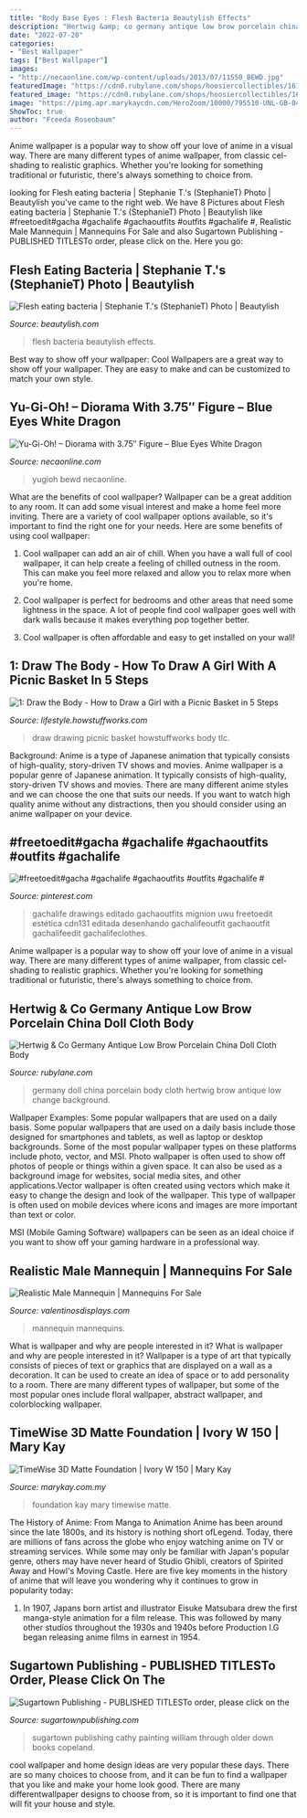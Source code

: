 ```yaml
---
title: "Body Base Eyes : Flesh Bacteria Beautylish Effects"
description: "Hertwig &amp; co germany antique low brow porcelain china doll cloth body"
date: "2022-07-20"
categories:
- "Best Wallpaper"
tags: ["Best Wallpaper"]
images:
- "http://necaonline.com/wp-content/uploads/2013/07/11550_BEWD.jpg"
featuredImage: "https://cdn0.rubylane.com/shops/hoosiercollectibles/16163.3L.jpg"
featured_image: "https://cdn0.rubylane.com/shops/hoosiercollectibles/16163.3L.jpg"
image: "https://pimg.apr.marykaycdn.com/HeroZoom/10000/795510-UNL-GB-045-Soldier-TW3D-Foundation-Matte-IvoryW150.jpg"
ShowToc: true
author: "Freeda Rosenbaum"
---
```



Anime wallpaper is a popular way to show off your love of anime in a visual way. There are many different types of anime wallpaper, from classic cel-shading to realistic graphics. Whether you're looking for something traditional or futuristic, there's always something to choice from.

	

		
looking for Flesh eating bacteria | Stephanie T.&#039;s (StephanieT) Photo | Beautylish you've came to the right web. We have 8 Pictures about Flesh eating bacteria | Stephanie T.&#039;s (StephanieT) Photo | Beautylish like #freetoedit#gacha #gachalife #gachaoutfits #outfits #gachalife #, Realistic Male Mannequin | Mannequins For Sale and also Sugartown Publishing - PUBLISHED TITLESTo order, please click on the. Here you go:
		
    
## Flesh Eating Bacteria | Stephanie T.&#039;s (StephanieT) Photo | Beautylish

<img loading=lazy src="http://dy6g3i6a1660s.cloudfront.net/rRoSG0Gbm8SrJYe2C8QungmQDMA/tl-b5/flesh-eating-bacteria-.jpg" onerror="this.onerror=null;this.src='https://tse4.mm.bing.net/th?id=OIP.0RThcJ8w-tCI9pWI4nK3BQHaJ4&amp;pid=15.1';" alt="Flesh eating bacteria | Stephanie T.&#039;s (StephanieT) Photo | Beautylish">

_Source: beautylish.com_

>flesh bacteria beautylish effects. 

	

Best way to show off your wallpaper:
Cool Wallpapers are a great way to show off your wallpaper. They are easy to make and can be customized to match your own style.

    
## Yu-Gi-Oh! – Diorama With 3.75″ Figure – Blue Eyes White Dragon

<img loading=lazy src="http://necaonline.com/wp-content/uploads/2013/07/11550_BEWD.jpg" onerror="this.onerror=null;this.src='https://tse4.mm.bing.net/th?id=OIP.seeu4gTM_UCsUFhzFTiSwwHaLV&amp;pid=15.1';" alt="Yu-Gi-Oh! – Diorama with 3.75″ Figure – Blue Eyes White Dragon">

_Source: necaonline.com_

>yugioh bewd necaonline. 

	

What are the benefits of cool wallpaper?
Wallpaper can be a great addition to any room. It can add some visual interest and make a home feel more inviting. There are a variety of cool wallpaper options available, so it's important to find the right one for your needs. Here are some benefits of using cool wallpaper: 
1. Cool wallpaper can add an air of chill. When you have a wall full of cool wallpaper, it can help create a feeling of chilled outness in the room. This can make you feel more relaxed and allow you to relax more when you're home. 

2. Cool wallpaper is perfect for bedrooms and other areas that need some lightness in the space. A lot of people find cool wallpaper goes well with dark walls because it makes everything pop together better. 

3. Cool wallpaper is often affordable and easy to get installed on your wall!

    
## 1: Draw The Body - How To Draw A Girl With A Picnic Basket In 5 Steps

<img loading=lazy src="https://cdn.hswstatic.com/gif/how-to-draw-people-1.jpg" onerror="this.onerror=null;this.src='https://tse2.mm.bing.net/th?id=OIP.pL2k21dGsnCtKZSbf_8uiwAAAA&amp;pid=15.1';" alt="1: Draw the Body - How to Draw a Girl with a Picnic Basket in 5 Steps">

_Source: lifestyle.howstuffworks.com_

>draw drawing picnic basket howstuffworks body tlc. 

	

Background: Anime is a type of Japanese animation that typically consists of high-quality, story-driven TV shows and movies.
Anime wallpaper is a popular genre of Japanese animation. It typically consists of high-quality, story-driven TV shows and movies. There are many different anime styles and we can choose the one that suits our needs. If you want to watch high quality anime without any distractions, then you should consider using an anime wallpaper on your device.

    
## #freetoedit#gacha #gachalife #gachaoutfits #outfits #gachalife #

<img loading=lazy src="https://i.pinimg.com/736x/f2/57/f2/f257f2654cdfda539a7f8992092f9c07.jpg" onerror="this.onerror=null;this.src='https://tse4.mm.bing.net/th?id=OIP.4tPr0gSSRXJJuQGtDwPNUgHaMR&amp;pid=15.1';" alt="#freetoedit#gacha #gachalife #gachaoutfits #outfits #gachalife #">

_Source: pinterest.com_

>gachalife drawings editado gachaoutfits mignion uwu freetoedit estética cdn131 editada desenhando gachalifeoutfit gachaoutfit gachalifeedit gachalifeclothes. 

	

Anime wallpaper is a popular way to show off your love of anime in a visual way. There are many different types of anime wallpaper, from classic cel-shading to realistic graphics. Whether you're looking for something traditional or futuristic, there's always something to choice from.

    
## Hertwig &amp; Co Germany Antique Low Brow Porcelain China Doll Cloth Body

<img loading=lazy src="https://cdn0.rubylane.com/shops/hoosiercollectibles/16163.3L.jpg" onerror="this.onerror=null;this.src='https://tse1.mm.bing.net/th?id=OIP.tLtdY4rgQ1M8uhoF8EkvEQHaMW&amp;pid=15.1';" alt="Hertwig &amp; Co Germany Antique Low Brow Porcelain China Doll Cloth Body">

_Source: rubylane.com_

>germany doll china porcelain body cloth hertwig brow antique low change background. 

	

Wallpaper Examples: Some popular wallpapers that are used on a daily basis.
Some popular wallpapers that are used on a daily basis include those designed for smartphones and tablets, as well as laptop or desktop backgrounds. Some of the most popular wallpaper types on these platforms include photo, vector, and MSI. 
Photo wallpaper is often used to show off photos of people or things within a given space. It can also be used as a background image for websites, social media sites, and other applications.Vector wallpaper is often created using vectors which make it easy to change the design and look of the wallpaper. This type of wallpaper is often used on mobile devices where icons and images are more important than text or color. 

MSI (Mobile Gaming Software) wallpapers can be seen as an ideal choice if you want to show off your gaming hardware in a professional way.

    
## Realistic Male Mannequin | Mannequins For Sale

<img loading=lazy src="https://static.valentinosdisplays.com/originalimages/medium/3013-Facial-Features-of-Male-Realistic-Mannequin.jpg" onerror="this.onerror=null;this.src='https://tse2.mm.bing.net/th?id=OIP._dzsV5FJDvaJ2aHckqLoQAHaKl&amp;pid=15.1';" alt="Realistic Male Mannequin | Mannequins For Sale">

_Source: valentinosdisplays.com_

>mannequin mannequins. 

	

What is wallpaper and why are people interested in it?
What is wallpaper and why are people interested in it?
Wallpaper is a type of art that typically consists of pieces of text or graphics that are displayed on a wall as a decoration. It can be used to create an idea of space or to add personality to a room. There are many different types of wallpaper, but some of the most popular ones include floral wallpaper, abstract wallpaper, and colorblocking wallpaper.

    
## TimeWise 3D Matte Foundation | Ivory W 150 | Mary Kay

<img loading=lazy src="https://pimg.apr.marykaycdn.com/HeroZoom/10000/795510-UNL-GB-045-Soldier-TW3D-Foundation-Matte-IvoryW150.jpg" onerror="this.onerror=null;this.src='https://tse3.mm.bing.net/th?id=OIP.XJDWiVqy3-Y1lf9XHo3gTAHaJ4&amp;pid=15.1';" alt="TimeWise 3D Matte Foundation | Ivory W 150 | Mary Kay">

_Source: marykay.com.my_

>foundation kay mary timewise matte. 

	

The History of Anime: From Manga to Animation
Anime has been around since the late 1800s, and its history is nothing short ofLegend. Today, there are millions of fans across the globe who enjoy watching anime on TV or streaming services. While some may only be familiar with Japan's popular genre, others may have never heard of Studio Ghibli, creators of Spirited Away and Howl's Moving Castle. Here are five key moments in the history of anime that will leave you wondering why it continues to grow in popularity today:
1) In 1907, Japans born artist and illustrator Eisuke Matsubara drew the first manga-style animation for a film release. This was followed by many other studios throughout the 1930s and 1940s before Production I.G began releasing anime films in earnest in 1954.

    
## Sugartown Publishing - PUBLISHED TITLESTo Order, Please Click On The

<img loading=lazy src="http://sugartownpublishing.com/yahoo_site_admin/assets/images/Cathy_Dana.89183937_std.jpg" onerror="this.onerror=null;this.src='https://tse3.mm.bing.net/th?id=OIP.Ko6pUhj566lV2504nex6ZQAAAA&amp;pid=15.1';" alt="Sugartown Publishing - PUBLISHED TITLESTo order, please click on the">

_Source: sugartownpublishing.com_

>sugartown publishing cathy painting william through older down books copeland. 

	

cool wallpaper and home design ideas are very popular these days. There are so many choices to choose from, and it can be fun to find a wallpaper that you like and make your home look good. There are many differentwallpaper designs to choose from, so it is important to find one that will fit your house and style.

